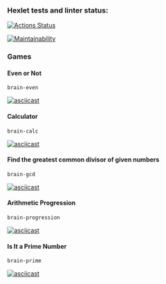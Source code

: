 ### Hexlet tests and linter status:
[![Actions Status](https://github.com/starbuck007/python-project-49/actions/workflows/hexlet-check.yml/badge.svg)](https://github.com/starbuck007/python-project-49/actions)

[![Maintainability](https://api.codeclimate.com/v1/badges/09f179137f114e7ade5f/maintainability)](https://codeclimate.com/github/starbuck007/python-project-49/maintainability)

### Games

#### Even or Not
 ```
 brain-even
 ```
[![asciicast](https://asciinema.org/a/eXWHZh5MBvlDEMMfJN6lj2DzV.svg)](https://asciinema.org/a/eXWHZh5MBvlDEMMfJN6lj2DzV)

#### Calculator
```
brain-calc
```
[![asciicast](https://asciinema.org/a/W1gUiHS69zXrEauxgk0GwG3UV.svg)](https://asciinema.org/a/W1gUiHS69zXrEauxgk0GwG3UV)

#### Find the greatest common divisor of given numbers
```
brain-gcd
```
[![asciicast](https://asciinema.org/a/Krtm30F24kTIuTY8JBL6rdMXb.svg)](https://asciinema.org/a/Krtm30F24kTIuTY8JBL6rdMXb)

#### Arithmetic Progression
```
brain-progression
```
[![asciicast](https://asciinema.org/a/qslYdQjABsxlOSGpuNqcylq6B.svg)](https://asciinema.org/a/qslYdQjABsxlOSGpuNqcylq6B)

#### Is It a Prime Number
```
brain-prime
```
[![asciicast](https://asciinema.org/a/TuipD3mbSsdnhdhR2h6MFfEKo.svg)](https://asciinema.org/a/TuipD3mbSsdnhdhR2h6MFfEKo)
